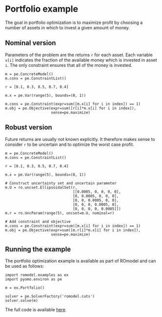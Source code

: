 # Portfolio example
The goal in portfolio optimization is to maximize profit by choosing a number
of assets in which to invest a given amount of money.

## Nominal version
Parameters of the problem are the returns `r` for each asset. Each
variable `x[i]` indicates the fraction of the available money which is invested
in asset `i`. The only constraint ensures that all of the money is invested.

    m = pe.ConcreteModel()
    m.cons = pe.ConstraintList()

    r = [0.1, 0.3, 0.5, 0.7, 0.4]

    m.x = pe.Var(range(5), bounds=(0, 1))

    m.cons = pe.Constraint(expr=sum([m.x[i] for i in index]) == 1)
    m.obj = pe.Objective(expr=sum([r[i]*m.x[i] for i in index]),
                         sense=pe.maximize)


## Robust version
Future returns are usually not known explicitly. It therefore makes sense to
consider `r` to be uncertain and to optimize the worst case profit.

    m = pe.ConcreteModel()
    m.cons = pe.ConstraintList()

    r = [0.1, 0.3, 0.5, 0.7, 0.4]

    m.x = pe.Var(range(5), bounds=(0, 1))

    # Construct uncertainty set and uncertain parameter
    m.U = ro.uncset.EllipsoidalSet(r,
                                   [[0.0005, 0, 0, 0, 0],
                                   [0, 0.0005, 0, 0, 0],
                                   [0, 0, 0.0005, 0, 0],
                                   [0, 0, 0, 0.0005, 0],
                                   [0, 0, 0, 0, 0.0005]])
    m.r = ro.UncParam(range(5), uncset=m.U, nominal=r)

    # Add constraint and objective
    m.cons = pe.Constraint(expr=sum([m.x[i] for i in index]) == 1)
    m.obj = pe.Objective(expr=sum([m.r[i]*m.x[i] for i in index]),
                         sense=pe.maximize)

## Running the example
The portfolio optimization example is available as part of ROmodel and can be
used as follows:

    import romodel.examples as ex
    import pyomo.environ as pe

    m = ex.Portfolio()

    solver = pe.SolverFactory('romodel.cuts')
    solver.solve(m)

The full code is available [here](../romodel/examples/portfolio.py).
